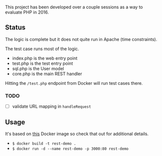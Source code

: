 This project has been developed over a couple sessions as a way to evaluate PHP in 2016.


## Status

The logic is complete but it does not quite run in Apache (time constraints).

The test case runs most of the logic.


* index.php is the web entry point
* test.php is the test entry point
* sql.php is the User model
* core.php is the main REST handler

Hitting the `/test.php` endpoint from Docker will run test cases there.

### TODO 

* [ ] validate URL mapping in `handleRequest`

## Usage

It's based on [this](https://hub.docker.com/_/php/) Docker image so check that out for additional details.

* `$ docker build -t rest-demo .`
* `$ docker run -d --name rest-demo -p 3000:80 rest-demo`
